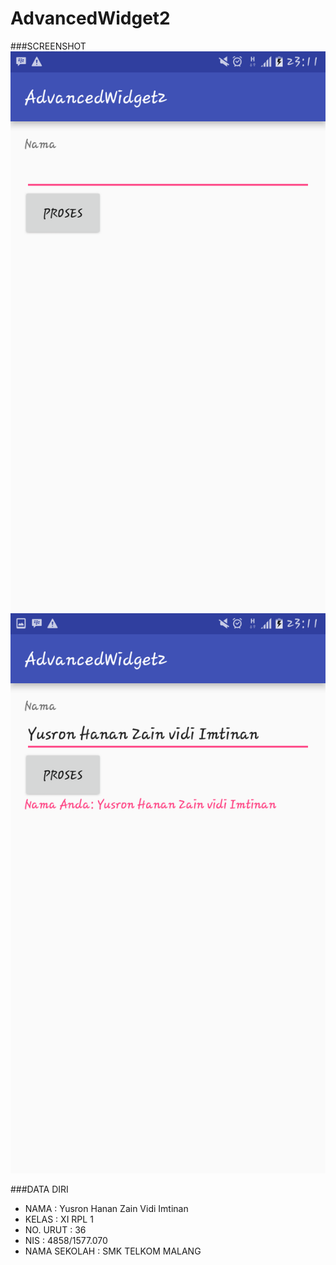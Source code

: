 # AdvancedWidget2


###SCREENSHOT
![Screenshot1](https://github.com/yusronhanan/AdvancedWidget2/blob/master/Screenshot_20160926-231126%5B1%5D.png)
![Screenshot2](https://github.com/yusronhanan/AdvancedWidget2/blob/master/Screenshot_20160926-231144%5B1%5D.png)

###DATA DIRI
- NAMA : Yusron Hanan Zain Vidi Imtinan
- KELAS : XI RPL 1
- NO. URUT : 36
- NIS : 4858/1577.070
- NAMA SEKOLAH : SMK TELKOM MALANG
